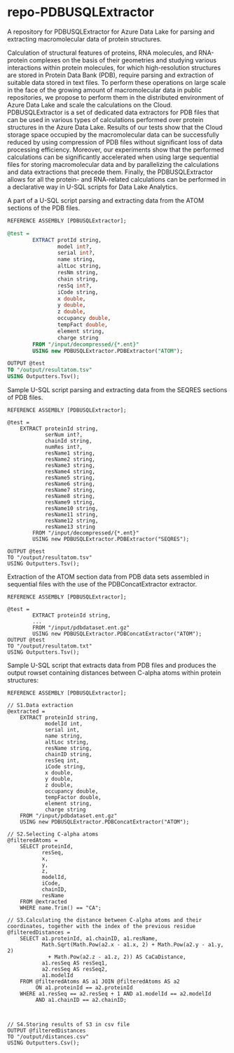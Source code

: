 # repo-PDBUSQLExtractor
A repository for PDBUSQLExtractor for Azure Data Lake for parsing and extracting macromolecular data of protein structures.

Calculation of structural features of proteins, RNA molecules, and RNA-protein complexes on the basis of their geometries and studying various interactions within protein molecules, for which high-resolution structures are stored in Protein Data Bank (PDB), require parsing and extraction of suitable data stored in text files. To perform these operations on large scale in the face of the growing amount of macromolecular data in public repositories, we propose to perform them in the distributed environment of Azure Data Lake and scale the calculations on the Cloud. PDBUSQLExtractor is a set of dedicated data extractors for PDB files that can be used in various types of calculations performed over protein structures in the Azure Data Lake. Results of our tests show that the Cloud storage space occupied by the macromolecular data can be successfully reduced by using compression of PDB files without significant loss of data processing efficiency. Moreover, our experiments show that the performed calculations can be significantly accelerated when using large sequential files for storing macromolecular data and by parallelizing the calculations and data extractions that precede them. Finally, the PDBUSQLExtractor allows for all the protein- and RNA-related calculations can be performed in a declarative way in U-SQL scripts for Data Lake Analytics.

A part of a U-SQL script parsing and extracting data from the ATOM sections of the PDB files.


```SQL
REFERENCE ASSEMBLY [PDBUSQLExtractor];

@test =
        EXTRACT protId string,
                model int?,
                serial int?,
                name string,
                altLoc string,
                resNm string,
                chain string,
                resSq int?,
                iCode string,
                x double,
                y double,
                z double,
                occupancy double,
                tempFact double,
                element string,
                charge string
        FROM "/input/decompressed/{*.ent}"
        USING new PDBUSQLExtractor.PDBExtractor("ATOM");

OUTPUT @test
TO "/output/resultatom.tsv"
USING Outputters.Tsv();
```

Sample U-SQL script parsing and extracting data from the SEQRES  sections of PDB files.

```
REFERENCE ASSEMBLY [PDBUSQLExtractor];

@test =
    EXTRACT proteinId string,
            serNum int?,
            chainId string,
            numRes int?,
            resName1 string,
            resName2 string,
            resName3 string,
            resName4 string,
            resName5 string,
            resName6 string,
            resName7 string,
            resName8 string,
            resName9 string,
            resName10 string,
            resName11 string,
            resName12 string,
            resName13 string
        FROM "/input/decompressed/{*.ent}"
        USING new PDBUSQLExtractor.PDBExtractor("SEQRES");

OUTPUT @test
TO "/output/resultatom.tsv"
USING Outputters.Tsv();
```

Extraction of the ATOM section data from PDB data sets assembled in sequential files with the use of the PDBConcatExtractor extractor.

```
REFERENCE ASSEMBLY [PDBUSQLExtractor];

@test =
        EXTRACT proteinId string,
        ...
        FROM "/input/pdbdataset.ent.gz"
        USING new PDBUSQLExtractor.PDBConcatExtractor("ATOM");
OUTPUT @test
TO "/output/resultatom.txt"
USING Outputters.Tsv();
```


Sample U-SQL script that extracts data from PDB files and produces the output rowset containing distances between C-alpha atoms within protein structures: 

```
REFERENCE ASSEMBLY [PDBUSQLExtractor];

// S1.Data extraction
@extracted =
    EXTRACT proteinId string,
            modelId int,
            serial int,
            name string,
            altLoc string,
            resName string,
            chainID string,
            resSeq int,
            iCode string,
            x double,
            y double,
            z double,
            occupancy double,
            tempFactor double,
            element string,
            charge string
    FROM "/input/pdbdataset.ent.gz"
    USING new PDBUSQLExtractor.PDBConcatExtractor("ATOM");

// S2.Selecting C-alpha atoms
@filteredAtoms =
    SELECT proteinId,
           resSeq,
           x,
           y,
           z,
           modelId,
           iCode,
           chainID,
           resName
    FROM @extracted
    WHERE name.Trim() == "CA";

// S3.Calculating the distance between C-alpha atoms and their coordinates, together with the index of the previous residue 
@filteredDistances =
    SELECT a1.proteinId, a1.chainID, a1.resName,
           Math.Sqrt(Math.Pow(a2.x - a1.x, 2) + Math.Pow(a2.y - a1.y, 2) 
             + Math.Pow(a2.z - a1.z, 2)) AS CaCaDistance,
           a1.resSeq AS resSeq1,
           a2.resSeq AS resSeq2,
           a1.modelId
    FROM @filteredAtoms AS a1 JOIN @filteredAtoms AS a2
         ON a1.proteinId == a2.proteinId
    WHERE a1.resSeq == a2.resSeq + 1 AND a1.modelId == a2.modelId 
         AND a1.chainID == a2.chainID;


  
// S4.Storing results of S3 in csv file
OUTPUT @filteredDistances
TO "/output/distances.csv"
USING Outputters.Csv();
```
